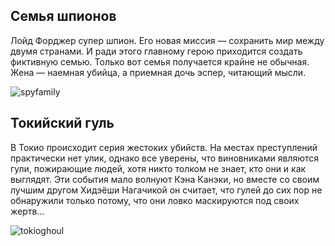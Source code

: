 <h2>Семья шпионов</h2>


Лойд Форджер супер шпион. Его новая миссия — сохранить мир между двумя странами. И ради этого главному герою приходится создать фиктивную семью. Только вот семья получается крайне не обычная. Жена — наемная убийца, а приемная дочь эспер, читающий мысли.

![spyfamily](https://miro.medium.com/v2/resize:fit:1400/format:webp/1*6FYHSithnXeZpgbnBP4cuQ.jpeg)


<h2>Токийский гуль</h2>


В Токио происходит серия жестоких убийств. На местах преступлений практически нет улик, однако все уверены, что виновниками являются гули, пожирающие людей, хотя никто толком не знает, кто они и как выглядят. Эти события мало волнуют Кэна Канэки, но вместе со своим лучшим другом Хидэёши Нагачикой он считает, что гулей до сих пор не обнаружили только потому, что они ловко маскируются под своих жертв...

![tokioghoul](https://desu.shikimori.one/uploads/poster/animes/22319/aaafa174782625b56cabfec0067da13b.jpeg)

